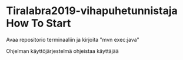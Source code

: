 ﻿# Tiralabra2019-vihapuhetunnistaja How To Start

Avaa repositorio terminaaliin ja kirjoita "mvn exec:java"

Ohjelman käyttöjärjestelmä ohjeistaa käyttäjää
